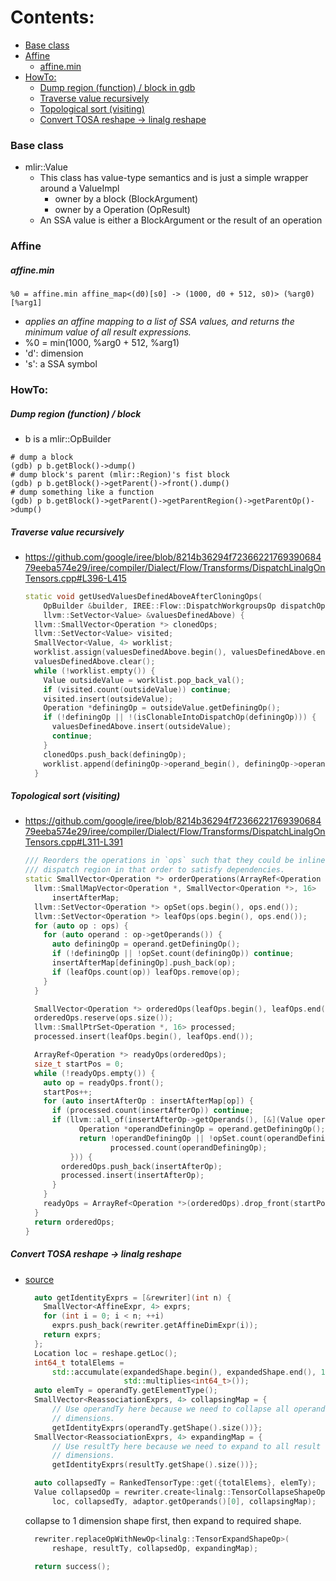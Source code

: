 Contents:
=========
* [Base class](#base-class)
* [Affine](#affine)
  * [affine.min](#affine.min)
* [HowTo:](#howto)
  * [Dump region (function) / block in gdb](#dump-region-function--block)
  * [Traverse value recursively](#traverse-value-recursively)
  * [Topological sort (visiting)](#topological-sort-visiting)
  * [Convert TOSA reshape -> linalg reshape](#convert-tosa-reshape---linalg-reshape)

### Base class
* mlir::Value
  * This class has value-type semantics and is just a simple wrapper around a ValueImpl
    * owner by a block (BlockArgument)
    * owner by a Operation (OpResult)
  * An SSA value is either a BlockArgument or the result of an operation

### Affine
##### affine.min
```mlir
%0 = affine.min affine_map<(d0)[s0] -> (1000, d0 + 512, s0)> (%arg0)[%arg1]
```
* _applies an affine mapping to a list of SSA values, and returns the minimum value of all result expressions._
* %0 = min(1000, %arg0 + 512, %arg1)
* 'd': dimension
* 's': a SSA symbol

### HowTo:
##### Dump region (function) / block 
  * b is a mlir::OpBuilder
  ```shell
  # dump a block
  (gdb) p b.getBlock()->dump()
  # dump block's parent (mlir::Region)'s fist block
  (gdb) p b.getBlock()->getParent()->front().dump()
  # dump something like a function
  (gdb) p b.getBlock()->getParent()->getParentRegion()->getParentOp()->dump()
  ```

##### Traverse value recursively
  * https://github.com/google/iree/blob/8214b36294f7236622176939068479eeba574e29/iree/compiler/Dialect/Flow/Transforms/DispatchLinalgOnTensors.cpp#L396-L415
    ```c++
    static void getUsedValuesDefinedAboveAfterCloningOps(
        OpBuilder &builder, IREE::Flow::DispatchWorkgroupsOp dispatchOp,
        llvm::SetVector<Value> &valuesDefinedAbove) {
      llvm::SmallVector<Operation *> clonedOps;
      llvm::SetVector<Value> visited;
      SmallVector<Value, 4> worklist;
      worklist.assign(valuesDefinedAbove.begin(), valuesDefinedAbove.end());
      valuesDefinedAbove.clear();
      while (!worklist.empty()) {
        Value outsideValue = worklist.pop_back_val();
        if (visited.count(outsideValue)) continue;
        visited.insert(outsideValue);
        Operation *definingOp = outsideValue.getDefiningOp();
        if (!definingOp || !(isClonableIntoDispatchOp(definingOp))) {
          valuesDefinedAbove.insert(outsideValue);
          continue;
        }
        clonedOps.push_back(definingOp);
        worklist.append(definingOp->operand_begin(), definingOp->operand_end());
      }
    ```
##### Topological sort (visiting)
  * https://github.com/google/iree/blob/8214b36294f7236622176939068479eeba574e29/iree/compiler/Dialect/Flow/Transforms/DispatchLinalgOnTensors.cpp#L311-L391
    ```c++
    /// Reorders the operations in `ops` such that they could be inlined into the
    /// dispatch region in that order to satisfy dependencies.
    static SmallVector<Operation *> orderOperations(ArrayRef<Operation *> ops) {
      llvm::SmallMapVector<Operation *, SmallVector<Operation *>, 16>
          insertAfterMap;
      llvm::SetVector<Operation *> opSet(ops.begin(), ops.end());
      llvm::SetVector<Operation *> leafOps(ops.begin(), ops.end());
      for (auto op : ops) {
        for (auto operand : op->getOperands()) {
          auto definingOp = operand.getDefiningOp();
          if (!definingOp || !opSet.count(definingOp)) continue;
          insertAfterMap[definingOp].push_back(op);
          if (leafOps.count(op)) leafOps.remove(op);
        }
      }

      SmallVector<Operation *> orderedOps(leafOps.begin(), leafOps.end());
      orderedOps.reserve(ops.size());
      llvm::SmallPtrSet<Operation *, 16> processed;
      processed.insert(leafOps.begin(), leafOps.end());

      ArrayRef<Operation *> readyOps(orderedOps);
      size_t startPos = 0;
      while (!readyOps.empty()) {
        auto op = readyOps.front();
        startPos++;
        for (auto insertAfterOp : insertAfterMap[op]) {
          if (processed.count(insertAfterOp)) continue;
          if (llvm::all_of(insertAfterOp->getOperands(), [&](Value operand) {
                Operation *operandDefiningOp = operand.getDefiningOp();
                return !operandDefiningOp || !opSet.count(operandDefiningOp) ||
                       processed.count(operandDefiningOp);
              })) {
            orderedOps.push_back(insertAfterOp);
            processed.insert(insertAfterOp);
          }
        }
        readyOps = ArrayRef<Operation *>(orderedOps).drop_front(startPos);
      }
      return orderedOps;
    }
    ```
##### Convert TOSA reshape -> linalg reshape
  * [source](https://github.com/llvm/llvm-project/blob/db0486c46fe187475e4b01a401e14b2def593733/mlir/lib/Conversion/TosaToLinalg/TosaToLinalg.cpp#L1607-L1633)
    ```cpp
      auto getIdentityExprs = [&rewriter](int n) {
        SmallVector<AffineExpr, 4> exprs;
        for (int i = 0; i < n; ++i)
          exprs.push_back(rewriter.getAffineDimExpr(i));
        return exprs;
      };
      Location loc = reshape.getLoc();
      int64_t totalElems =
          std::accumulate(expandedShape.begin(), expandedShape.end(), 1,
                          std::multiplies<int64_t>());
      auto elemTy = operandTy.getElementType();
      SmallVector<ReassociationExprs, 4> collapsingMap = {
          // Use operandTy here because we need to collapse all operands
          // dimensions.
          getIdentityExprs(operandTy.getShape().size())};
      SmallVector<ReassociationExprs, 4> expandingMap = {
          // Use resultTy here because we need to expand to all result
          // dimensions.
          getIdentityExprs(resultTy.getShape().size())};

      auto collapsedTy = RankedTensorType::get({totalElems}, elemTy);
      Value collapsedOp = rewriter.create<linalg::TensorCollapseShapeOp>(
          loc, collapsedTy, adaptor.getOperands()[0], collapsingMap);
    ```
    collapse to 1 dimension shape first, then expand to required shape.
    ```c++
      rewriter.replaceOpWithNewOp<linalg::TensorExpandShapeOp>(
          reshape, resultTy, collapsedOp, expandingMap);

      return success();
    ```
